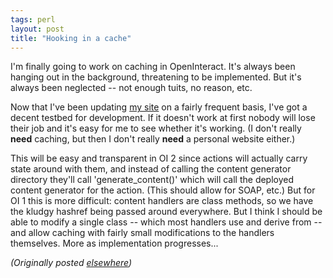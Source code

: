 ```yaml
---
tags: perl
layout: post
title: "Hooking in a cache"
---
```




<p>I'm finally going to work on caching in OpenInteract. It's always been hanging out in the background, threatening to be implemented. But it's always been neglected -- not enough tuits, no reason, etc.</p>

<p>Now that I've been updating <a href="http://www.cwinters.com/">my site</a> on a fairly frequent basis, I've got a decent testbed for development. If it doesn't work at first nobody will lose their job and it's easy for me to see whether it's working. (I don't really <b>need</b> caching, but then I don't really <b>need</b> a personal website either.)</p>

<p>This will be easy and transparent in OI 2 since actions will actually carry state around with them, and instead of calling the content generator directory they'll call 'generate_content()' which will call the deployed content generator for the action. (This should allow for SOAP, etc.) But for OI 1 this is more difficult: content handlers are class methods, so we have the kludgy hashref being passed around everywhere. But I think I should be able to modify a single class -- which most handlers use and derive from -- and allow caching with fairly small modifications to the handlers themselves. More as implementation progresses...</p>

<p>
<p><em>(Originally posted <a href="http://use.perl.org/~lachoy/journal/7545">elsewhere</a>)</em></p>


